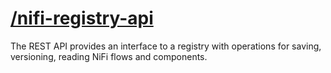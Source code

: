 # [/nifi-registry-api](https://nifi.apache.org/docs/nifi-registry-docs/index.html)

The REST API provides an interface to a registry with operations for saving, versioning, reading NiFi flows and components.